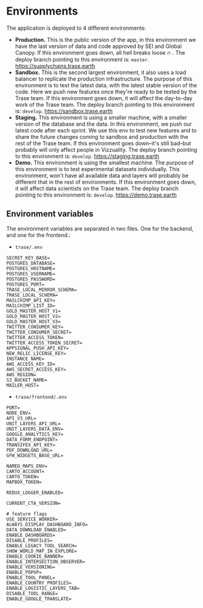 # Environments
The application is deployed to 4 different environments:

- **Production.** This is the public version of the app, in this environment we have the last version of data and code approved by SEI and Global Canopy. If this environment goes down, all hell breaks loose 🔥 . The deploy branch pointing to this environment is: `master`. https://supplychains.trase.earth
- **Sandbox.** This is the second largest environment, it also uses a load balancer to replicate the production infrastructure. The purpose of this environment is to test the latest data, with the latest stable version of the code. Here we push new features once they're ready to be tested by the Trase team. If this environment goes down, it will affect the day-to-day work of the Trase team. The deploy branch pointing to this environment is: `develop`. https://sandbox.trase.earth
- **Staging.** This environment is using a smaller machine, with a smaller version of the database and the data. In this environment, we push our latest code after each sprint. We use this env to test new features and to share the future changes coming to sandbox and production with the rest of the Trase team. If this environment goes down–it's still bad–but probably will only affect people in Vizzuality. The deploy branch pointing to this environment is: `develop`. https://staging.trase.earth
- **Demo.** This environment is using the smallest machine. The purpose of this environment is to test experimental datasets individually. This environment, won't have all available data and layers will probably be different that in the rest of environments. If this environment goes down, it will affect data scientists on the Trase team.  The deploy branch pointing to this environment is: `develop`. https://demo.trase.earth

## Environment variables
The environment variables are separated in two files. One for the backend, and one for the frontend.:

- `trase/.env`
```
SECRET_KEY_BASE=
POSTGRES_DATABASE=
POSTGRES_HOSTNAME=
POSTGRES_USERNAME=
POSTGRES_PASSWORD=
POSTGRES_PORT=
TRASE_LOCAL_MIRROR_SCHEMA=
TRASE_LOCAL_SCHEMA=
MAILCHIMP_API_KEY=
MAILCHIMP_LIST_ID=
GOLD_MASTER_HOST_V1=
GOLD_MASTER_HOST_V2=
GOLD_MASTER_HOST_V3=
TWITTER_CONSUMER_KEY=
TWITTER_CONSUMER_SECRET=
TWITTER_ACCESS_TOKEN=
TWITTER_ACCESS_TOKEN_SECRET=
APPSIGNAL_PUSH_API_KEY=
NEW_RELIC_LICENSE_KEY=
INSTANCE_NAME=
AWS_ACCESS_KEY_ID=
AWS_SECRET_ACCESS_KEY=
AWS_REGION=
S3_BUCKET_NAME=
MAILER_HOST=
```
- `trase/frontend/.env`
```
PORT=
NODE_ENV=
API_V3_URL=
UNIT_LAYERS_API_URL=
UNIT_LAYERS_DATA_ENV=
GOOGLE_ANALYTICS_KEY=
DATA_FORM_ENDPOINT=
TRANSIFEX_API_KEY=
PDF_DOWNLOAD_URL=
GFW_WIDGETS_BASE_URL=

NAMED_MAPS_ENV=
CARTO_ACCOUNT=
CARTO_TOKEN=
MAPBOX_TOKEN=

REDUX_LOGGER_ENABLED=

CURRENT_CTA_VERSION=

# feature flags
USE_SERVICE_WORKER=
ALWAYS_DISPLAY_DASHBOARD_INFO=
DATA_DOWNLOAD_ENABLED=
ENABLE_DASHBOARDS=
DISABLE_PROFILES=
ENABLE_LEGACY_TOOL_SEARCH=
SHOW_WORLD_MAP_IN_EXPLORE=
ENABLE_COOKIE_BANNER=
ENABLE_INTERSECTION_OBSERVER=
ENABLE_VERSIONING=
ENABLE_POPUP=
ENABLE_TOOL_PANEL=
ENABLE_COUNTRY_PROFILES=
ENABLE_LOGISTIC_LAYERS_TAB=
DISABLE_TOOL_RANGE=
ENABLE_GOOGLE_TRANSLATE=
```
